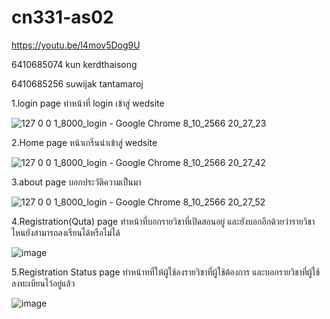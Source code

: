# cn331-as02
https://youtu.be/l4mov5Dog9U


6410685074 kun kerdthaisong


6410685256 suwijak tantamaroj

1.login page ทำหน้าที่ login เข้าสู่ wedsite

![127 0 0 1_8000_login - Google Chrome 8_10_2566 20_27_23](https://github.com/6410685074/cn331-as02/assets/88659254/bb086aa7-ae7a-4723-9563-3d6ed658b5d5)

2.Home page หน้าเกริ่นนำเข้าสู่ wedsite

![127 0 0 1_8000_login - Google Chrome 8_10_2566 20_27_42](https://github.com/6410685074/cn331-as02/assets/88659254/37dcc937-e81a-467c-aaa6-27bc48a9df23)

3.about page บอกประวัติความเป็นมา

![127 0 0 1_8000_login - Google Chrome 8_10_2566 20_27_52](https://github.com/6410685074/cn331-as02/assets/88659254/e3c896c3-e89e-4b83-816c-c2288bd3cb97)

4.Registration(Quta) page ทำหน้าที่บอกรายวิชาที่เปิดสอนอยู่ และยังบอกอีกด้วยว่ารายวิชาไหนยังสามารถลงเรียนได้หรือไม่ได้

![image](https://github.com/6410685074/cn331-as02/assets/88650235/19887cc7-61aa-48a8-b554-5ec30b06f4f0)


5.Registration Status page ทำหน้าทที่ให้ผู้ใช้ลงรายวิชาที่ผู้ใช้ต้องการ และบอกรายวิชาที่ผู้ใช้ลงทะเบียนไว้อยู่แล้ว

![image](https://github.com/6410685074/cn331-as02/assets/88650235/62bddd2f-b119-4174-b706-ba50b3f8d2df)

